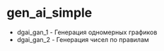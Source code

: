 # gen_ai_simple

- dgai_gan_1 - Генерация одномерных графиков
- dgai_gan_2 - Генерация чисел по правилам
